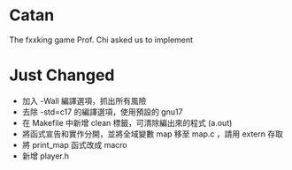 # Catan
The fxxking game Prof. Chi asked us to implement

# Just Changed
- 加入 -Wall 編譯選項，抓出所有風險
- 去除 -std=c17 的編譯選項，使用預設的 gnu17
- 在 Makefile 中新增 clean 標籤，可清除編出來的程式 (a.out)
- 將函式宣告和實作分開，並將全域變數 map 移至 map.c ，請用 extern 存取
- 將 print_map 函式改成 macro
- 新增 player.h